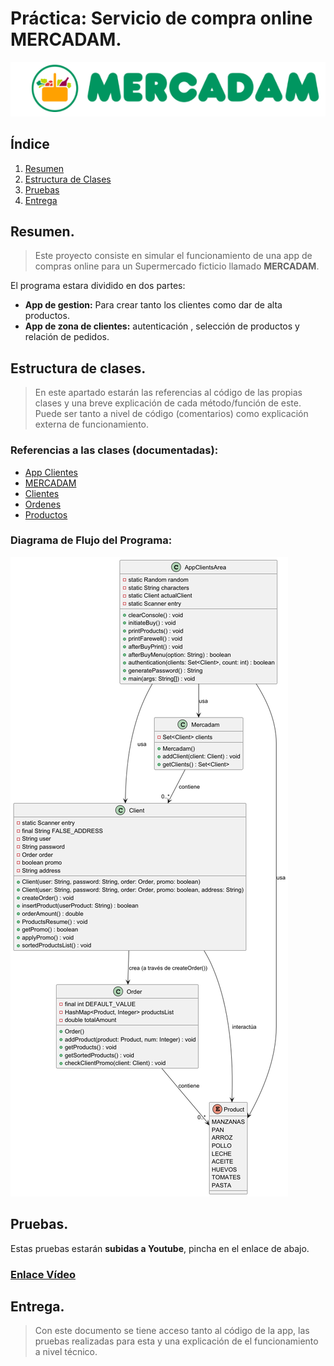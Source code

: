 # Práctica: Servicio de compra online MERCADAM.

![img/logoMercadam.png](img/logoMercadam.png)

## Índice

1. [Resumen](#resumen)
2. [Estructura de Clases](#estructura-de-clases)
3. [Pruebas](#pruebas)
4. [Entrega](#entrega)

## Resumen.

> Este proyecto consiste en simular el funcionamiento de una app de compras online para un Supermercado ficticio llamado **MERCADAM**.

El programa estara dividido en dos partes:

- **App de gestion:** Para crear tanto los clientes como dar de alta productos.
- **App de zona de clientes:** autenticación , selección de productos y relación de pedidos.

## Estructura de clases.

> En este apartado estarán las referencias al código de las 
> propias clases y una breve explicación de cada método/función 
> de este. Puede ser tanto a nivel de código (comentarios) 
> como explicación externa de funcionamiento.

### Referencias a las clases **(documentadas)**:

- [App Clientes](https://github.com/NachoGamallo/ColeccionesDinamicasPFuncional/blob/main/PFuncional/src/main/java/org/example/Colecciones/P1Mercadam/Program/AppClientsArea.java)
- [MERCADAM](https://github.com/NachoGamallo/ColeccionesDinamicasPFuncional/blob/main/PFuncional/src/main/java/org/example/Colecciones/P1Mercadam/Program/Mercadam.java)
- [Clientes](https://github.com/NachoGamallo/ColeccionesDinamicasPFuncional/blob/main/PFuncional/src/main/java/org/example/Colecciones/P1Mercadam/Program/Client.java)
- [Ordenes](https://github.com/NachoGamallo/ColeccionesDinamicasPFuncional/blob/main/PFuncional/src/main/java/org/example/Colecciones/P1Mercadam/Program/Order.java)
- [Productos](https://github.com/NachoGamallo/ColeccionesDinamicasPFuncional/blob/main/PFuncional/src/main/java/org/example/Colecciones/P1Mercadam/Program/Product.java)
### Diagrama de Flujo del Programa:
![img/DiagramaAppMERCADAM.png](img/DiagramaAppMERCADAM.png)



## Pruebas.

Estas pruebas estarán **subidas a Youtube**, pincha en el enlace de abajo.
### [Enlace Vídeo](https://youtu.be/vlVUTQojziI)

## Entrega.

> Con este documento se tiene acceso tanto al 
> código de la app, las pruebas realizadas para
> esta y una explicación de el funcionamiento a nivel
> técnico. 
